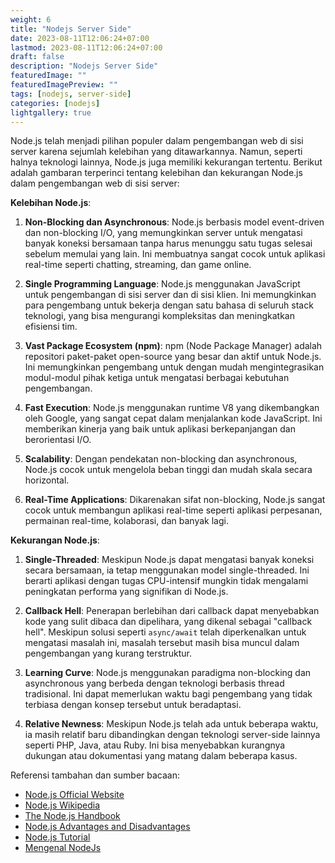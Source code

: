 ```yaml
---
weight: 6
title: "Nodejs Server Side"
date: 2023-08-11T12:06:24+07:00
lastmod: 2023-08-11T12:06:24+07:00
draft: false
description: "Nodejs Server Side"
featuredImage: ""
featuredImagePreview: ""
tags: [nodejs, server-side]
categories: [nodejs]
lightgallery: true
---
```


Node.js telah menjadi pilihan populer dalam pengembangan web di sisi server karena sejumlah kelebihan yang ditawarkannya. Namun, seperti halnya teknologi lainnya, Node.js juga memiliki kekurangan tertentu. Berikut adalah gambaran terperinci tentang kelebihan dan kekurangan Node.js dalam pengembangan web di sisi server:

**Kelebihan Node.js**:

1. **Non-Blocking dan Asynchronous**: Node.js berbasis model event-driven dan non-blocking I/O, yang memungkinkan server untuk mengatasi banyak koneksi bersamaan tanpa harus menunggu satu tugas selesai sebelum memulai yang lain. Ini membuatnya sangat cocok untuk aplikasi real-time seperti chatting, streaming, dan game online.

2. **Single Programming Language**: Node.js menggunakan JavaScript untuk pengembangan di sisi server dan di sisi klien. Ini memungkinkan para pengembang untuk bekerja dengan satu bahasa di seluruh stack teknologi, yang bisa mengurangi kompleksitas dan meningkatkan efisiensi tim.

3. **Vast Package Ecosystem (npm)**: npm (Node Package Manager) adalah repositori paket-paket open-source yang besar dan aktif untuk Node.js. Ini memungkinkan pengembang untuk dengan mudah mengintegrasikan modul-modul pihak ketiga untuk mengatasi berbagai kebutuhan pengembangan.

4. **Fast Execution**: Node.js menggunakan runtime V8 yang dikembangkan oleh Google, yang sangat cepat dalam menjalankan kode JavaScript. Ini memberikan kinerja yang baik untuk aplikasi berkepanjangan dan berorientasi I/O.

5. **Scalability**: Dengan pendekatan non-blocking dan asynchronous, Node.js cocok untuk mengelola beban tinggi dan mudah skala secara horizontal.

6. **Real-Time Applications**: Dikarenakan sifat non-blocking, Node.js sangat cocok untuk membangun aplikasi real-time seperti aplikasi perpesanan, permainan real-time, kolaborasi, dan banyak lagi.

**Kekurangan Node.js**:

1. **Single-Threaded**: Meskipun Node.js dapat mengatasi banyak koneksi secara bersamaan, ia tetap menggunakan model single-threaded. Ini berarti aplikasi dengan tugas CPU-intensif mungkin tidak mengalami peningkatan performa yang signifikan di Node.js.

2. **Callback Hell**: Penerapan berlebihan dari callback dapat menyebabkan kode yang sulit dibaca dan dipelihara, yang dikenal sebagai "callback hell". Meskipun solusi seperti `async/await` telah diperkenalkan untuk mengatasi masalah ini, masalah tersebut masih bisa muncul dalam pengembangan yang kurang terstruktur.

3. **Learning Curve**: Node.js menggunakan paradigma non-blocking dan asynchronous yang berbeda dengan teknologi berbasis thread tradisional. Ini dapat memerlukan waktu bagi pengembang yang tidak terbiasa dengan konsep tersebut untuk beradaptasi.

4. **Relative Newness**: Meskipun Node.js telah ada untuk beberapa waktu, ia masih relatif baru dibandingkan dengan teknologi server-side lainnya seperti PHP, Java, atau Ruby. Ini bisa menyebabkan kurangnya dukungan atau dokumentasi yang matang dalam beberapa kasus.

Referensi tambahan dan sumber bacaan:

- [Node.js Official Website](https://nodejs.org/)
- [Node.js Wikipedia](https://en.wikipedia.org/wiki/Node.js)
- [The Node.js Handbook](https://nodejs.dev/learn)
- [Node.js Advantages and Disadvantages](https://www.codingdojo.com/blog/nodejs-advantages-and-disadvantages)
- [Node.js Tutorial](https://www.codingdojo.com/blog/nodejs-tutorial)
- [Mengenal NodeJs](https://iammuhamadiqbal.wordpress.com/2015/10/06/mengenal-node-js-22/)